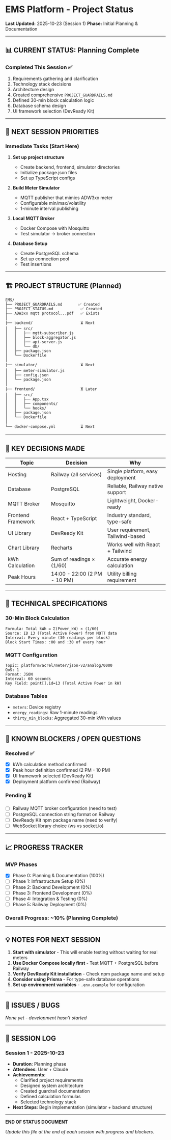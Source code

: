 # EMS Platform - Project Status

**Last Updated:** 2025-10-23 (Session 1)
**Phase:** Initial Planning & Documentation

---

## 📊 CURRENT STATUS: Planning Complete

### Completed This Session ✅
1. Requirements gathering and clarification
2. Technology stack decisions
3. Architecture design
4. Created comprehensive `PROJECT_GUARDRAILS.md`
5. Defined 30-min block calculation logic
6. Database schema design
7. UI framework selection (DevReady Kit)

---

## 🎯 NEXT SESSION PRIORITIES

### Immediate Tasks (Start Here)
1. **Set up project structure**
   - Create backend, frontend, simulator directories
   - Initialize package.json files
   - Set up TypeScript configs

2. **Build Meter Simulator**
   - MQTT publisher that mimics ADW3xx meter
   - Configurable min/max/volatility
   - 1-minute interval publishing

3. **Local MQTT Broker**
   - Docker Compose with Mosquitto
   - Test simulator → broker connection

4. **Database Setup**
   - Create PostgreSQL schema
   - Set up connection pool
   - Test insertions

---

## 🏗️ PROJECT STRUCTURE (Planned)

```
EMS/
├── PROJECT_GUARDRAILS.md       ✅ Created
├── PROJECT_STATUS.md            ✅ Created
├── ADW3xx mqtt protocol...pdf   ✅ Exists
│
├── backend/                     ⏳ Next
│   ├── src/
│   │   ├── mqtt-subscriber.js
│   │   ├── block-aggregator.js
│   │   ├── api-server.js
│   │   └── db/
│   ├── package.json
│   └── Dockerfile
│
├── simulator/                   ⏳ Next
│   ├── meter-simulator.js
│   ├── config.json
│   └── package.json
│
├── frontend/                    ⏳ Later
│   ├── src/
│   │   ├── App.tsx
│   │   ├── components/
│   │   └── hooks/
│   ├── package.json
│   └── Dockerfile
│
└── docker-compose.yml           ⏳ Next
```

---

## 📝 KEY DECISIONS MADE

| Topic | Decision | Why |
|-------|----------|-----|
| Hosting | Railway (all services) | Single platform, easy deployment |
| Database | PostgreSQL | Reliable, Railway native support |
| MQTT Broker | Mosquitto | Lightweight, Docker-ready |
| Frontend Framework | React + TypeScript | Industry standard, type-safe |
| UI Library | DevReady Kit | User requirement, Tailwind-based |
| Chart Library | Recharts | Works well with React + Tailwind |
| kWh Calculation | Sum of readings × (1/60) | Accurate energy calculation |
| Peak Hours | 14:00 - 22:00 (2 PM - 10 PM) | Utility billing requirement |

---

## 🔧 TECHNICAL SPECIFICATIONS

### 30-Min Block Calculation
```
Formula: Total kWh = Σ(Power_kW) × (1/60)
Source: ID 13 (Total Active Power) from MQTT data
Interval: Every minute (30 readings per block)
Block Start Times: :00 and :30 of every hour
```

### MQTT Configuration
```
Topic: platform/acrel/meter/json-v2/analog/0000
QoS: 1
Format: JSON
Interval: 60 seconds
Key Field: point[].id=13 (Total Active Power in kW)
```

### Database Tables
- `meters`: Device registry
- `energy_readings`: Raw 1-minute readings
- `thirty_min_blocks`: Aggregated 30-min kWh values

---

## 🚧 KNOWN BLOCKERS / OPEN QUESTIONS

### Resolved ✅
- [x] kWh calculation method confirmed
- [x] Peak hour definition confirmed (2 PM - 10 PM)
- [x] UI framework selected (DevReady Kit)
- [x] Deployment platform confirmed (Railway)

### Pending ⏳
- [ ] Railway MQTT broker configuration (need to test)
- [ ] PostgreSQL connection string format on Railway
- [ ] DevReady Kit npm package name (need to verify)
- [ ] WebSocket library choice (ws vs socket.io)

---

## 📈 PROGRESS TRACKER

### MVP Phases
- [x] Phase 0: Planning & Documentation (100%)
- [ ] Phase 1: Infrastructure Setup (0%)
- [ ] Phase 2: Backend Development (0%)
- [ ] Phase 3: Frontend Development (0%)
- [ ] Phase 4: Integration & Testing (0%)
- [ ] Phase 5: Railway Deployment (0%)

### Overall Progress: **~10%** (Planning Complete)

---

## 💡 NOTES FOR NEXT SESSION

1. **Start with simulator** - This will enable testing without waiting for real meters
2. **Use Docker Compose locally first** - Test MQTT + PostgreSQL before Railway
3. **Verify DevReady Kit installation** - Check npm package name and setup
4. **Consider using Prisma** - For type-safe database operations
5. **Set up environment variables** - `.env.example` for configuration

---

## 🐛 ISSUES / BUGS

*None yet - development hasn't started*

---

## 📅 SESSION LOG

### Session 1 - 2025-10-23
- **Duration**: Planning phase
- **Attendees**: User + Claude
- **Achievements**:
  - Clarified project requirements
  - Designed system architecture
  - Created guardrail documentation
  - Defined calculation formulas
  - Selected technology stack
- **Next Steps**: Begin implementation (simulator + backend structure)

---

**END OF STATUS DOCUMENT**

*Update this file at the end of each session with progress and blockers.*
